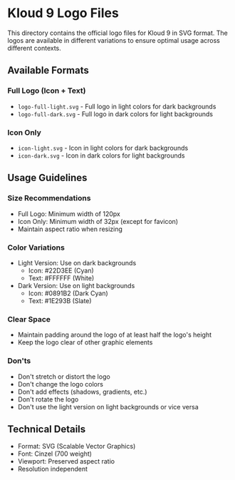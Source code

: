 # Kloud 9 Logo Files

This directory contains the official logo files for Kloud 9 in SVG format. The logos are available in different variations to ensure optimal usage across different contexts.

## Available Formats

### Full Logo (Icon + Text)
- `logo-full-light.svg` - Full logo in light colors for dark backgrounds
- `logo-full-dark.svg` - Full logo in dark colors for light backgrounds

### Icon Only
- `icon-light.svg` - Icon in light colors for dark backgrounds
- `icon-dark.svg` - Icon in dark colors for light backgrounds

## Usage Guidelines

### Size Recommendations
- Full Logo: Minimum width of 120px
- Icon Only: Minimum width of 32px (except for favicon)
- Maintain aspect ratio when resizing

### Color Variations
- Light Version: Use on dark backgrounds
  - Icon: #22D3EE (Cyan)
  - Text: #FFFFFF (White)
- Dark Version: Use on light backgrounds
  - Icon: #0891B2 (Dark Cyan)
  - Text: #1E293B (Slate)

### Clear Space
- Maintain padding around the logo of at least half the logo's height
- Keep the logo clear of other graphic elements

### Don'ts
- Don't stretch or distort the logo
- Don't change the logo colors
- Don't add effects (shadows, gradients, etc.)
- Don't rotate the logo
- Don't use the light version on light backgrounds or vice versa

## Technical Details
- Format: SVG (Scalable Vector Graphics)
- Font: Cinzel (700 weight)
- Viewport: Preserved aspect ratio
- Resolution independent 